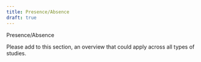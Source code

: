 ```yaml
---
title: Presence/Absence
draft: true
---
```


Presence/Absence

Please add to this section, an overview that could apply across all types of studies.
   
